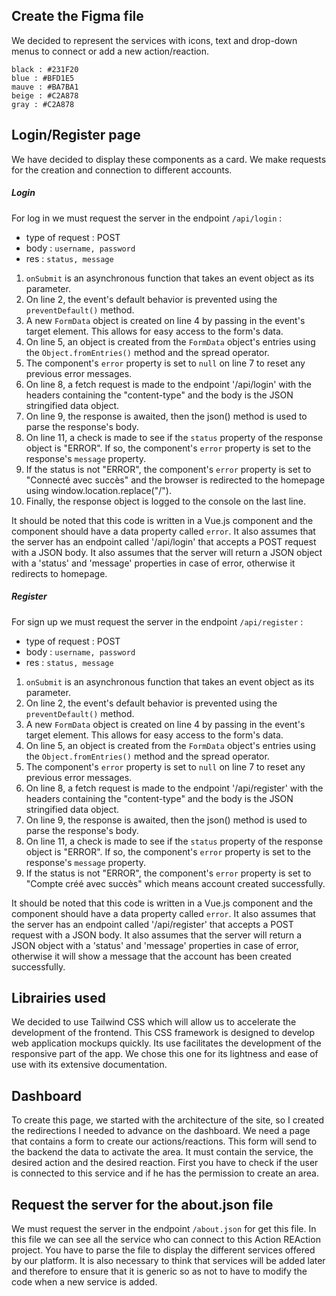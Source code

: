 ## Create the Figma file

We decided to represent the services with icons, text and drop-down menus to connect or add a new action/reaction.

```
black : #231F20
blue : #BFD1E5
mauve : #BA7BA1
beige : #C2A878
gray : #C2A878
```

## Login/Register page

We have decided to display these components as a card.
We make requests for the creation and connection to different accounts.

##### Login
For log in we must request the server in the endpoint ```/api/login``` :
- type of request : POST
- body : ```username, password```
- res : ```status, message```
1.  `onSubmit` is an asynchronous function that takes an event object as its parameter.
2.  On line 2, the event's default behavior is prevented using the `preventDefault()` method.
3.  A new `FormData` object is created on line 4 by passing in the event's target element. This allows for easy access to the form's data.
4.  On line 5, an object is created from the `FormData` object's entries using the `Object.fromEntries()` method and the spread operator.
5.  The component's `error` property is set to `null` on line 7 to reset any previous error messages.
6.  On line 8, a fetch request is made to the endpoint '/api/login' with the headers containing the "content-type" and the body is the JSON stringified data object.
7.  On line 9, the response is awaited, then the json() method is used to parse the response's body.
8.  On line 11, a check is made to see if the `status` property of the response object is "ERROR". If so, the component's `error` property is set to the response's `message` property.
9.  If the status is not "ERROR", the component's `error` property is set to "Connecté avec succès" and the browser is redirected to the homepage using window.location.replace("/").
10.  Finally, the response object is logged to the console on the last line.

It should be noted that this code is written in a Vue.js component and the component should have a data property called `error`. It also assumes that the server has an endpoint called '/api/login' that accepts a POST request with a JSON body. It also assumes that the server will return a JSON object with a 'status' and 'message' properties in case of error, otherwise it redirects to homepage.

##### Register
For sign up we must request the server in the endpoint ```/api/register``` :
- type of request : POST
- body : ```username, password```
- res : ```status, message```
1.  `onSubmit` is an asynchronous function that takes an event object as its parameter.
2.  On line 2, the event's default behavior is prevented using the `preventDefault()` method.
3.  A new `FormData` object is created on line 4 by passing in the event's target element. This allows for easy access to the form's data.
4.  On line 5, an object is created from the `FormData` object's entries using the `Object.fromEntries()` method and the spread operator.
5.  The component's `error` property is set to `null` on line 7 to reset any previous error messages.
6.  On line 8, a fetch request is made to the endpoint '/api/register' with the headers containing the "content-type" and the body is the JSON stringified data object.
7.  On line 9, the response is awaited, then the json() method is used to parse the response's body.
8.  On line 11, a check is made to see if the `status` property of the response object is "ERROR". If so, the component's `error` property is set to the response's `message` property.
9.  If the status is not "ERROR", the component's `error` property is set to "Compte créé avec succès" which means account created successfully.

It should be noted that this code is written in a Vue.js component and the component should have a data property called `error`. It also assumes that the server has an endpoint called '/api/register' that accepts a POST request with a JSON body. It also assumes that the server will return a JSON object with a 'status' and 'message' properties in case of error, otherwise it will show a message that the account has been created successfully.

## Librairies used

We decided to use Tailwind CSS which will allow us to accelerate the development of the frontend. This CSS framework is designed to develop web application mockups quickly.
Its use facilitates the development of the responsive part of the app.
We chose this one for its lightness and ease of use with its extensive documentation.

## Dashboard

To create this page, we started with the architecture of the site, so I created the redirections I needed to advance on the dashboard.
We need a page that contains a form to create our actions/reactions. This form will send to the backend the data to activate the area.
It must contain the service, the desired action and the desired reaction. First you have to check if the user is connected to this service and if he has the permission to create an area.

## Request the server for the about.json file

We must request the server in the endpoint `/about.json` for get this file. In this file we can see all the service who can connect to this Action REAction project.
You have to parse the file to display the different services offered by our platform.
It is also necessary to think that services will be added later and therefore to ensure that it is generic so as not to have to modify the code when a new service is added.
